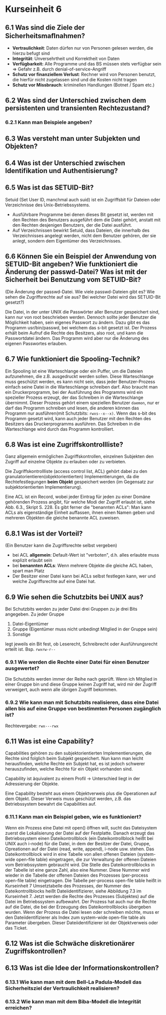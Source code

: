 # Kurseinheit 6

## 6.1 Was sind die Ziele der Sicherheitsmaﬂnahmen?

* **Vertraulichkeit**: Daten dürfen nur von Personen gelesen werden, die hierzu befugt sind
* **Integrität**: Unversehrtheit und Korrektheit von Daten
* **Verfügbarkeit:** Alle Programme und das BS müssen stets verfügbar sein => Gefahr z.B. durch
denial-of-service-Angriff
* **Schutz vor finanziellem Verlust**: Rechner wird von Personen benutzt, die hierfür nicht
zugelassen sind und die Kosten nicht tragen
* **Schutz vor Missbrauch**:  kriminellen Handlungen (Botnet / Spam etc.)

## 6.2 Was sind der Unterschied zwischen dem persistenten und transienten Rechtezustand?

### 6.2.1 Kann man Beispiele angeben?

## 6.3 Was versteht man unter Subjekten und Objekten?

## 6.4 Was ist der Unterschied zwischen Identifikation und Authentisierung?

## 6.5 Was ist das SETUID-Bit?

Setuid (Set User ID, manchmal auch suid) ist ein Zugriffsbit für Dateien oder Verzeichnisse des Unix-Betriebssystems.

* Ausführbare Programme bei denen dieses Bit gesetzt ist, werden mit den Rechten des Benutzers ausgeführt dem die Datei gehört, anstatt mit den Rechten desjenigen Benutzers, der die Datei ausführt.
* Auf Verzeichnissen bewirkt Setuid, dass Dateien, die innerhalb des Verzeichnisses angelegt werden, nicht dem Benutzer gehören, der sie anlegt, sondern dem Eigentümer des Verzeichnisses.

## 6.6 Können Sie ein Beispiel der Anwendung von SETUID-Bit angeben? Wie funktioniert die Änderung der passwd-Datei? Was ist mit der Sicherheit bei Benutzung vom SETUID-Bit?

(Die Änderung der passwd-Datei. Wie viele passwd-Dateien gibt es? Wie sehen die Zugriffsrechte auf sie aus? Bei welcher Datei wird das SETUID-Bit gesetzt?)

Die Datei, in der unter UNIX die Passwörter aller Benutzer gespeichert sind, kann nur von root beschrieben werden. Dennoch sollte jeder Benutzer die Möglichkeit haben, sein eigenes Passwort zu ändern. Dazu gibt es das Programm usr/bin/passwd, bei welchem das s-bit gesetzt ist. Der Prozess erhält beim Aufruf die Rechte des Besitzers, also root, und kann die Passwortdatei ändern. Das Programm wird aber nur die Änderung des eigenen Passwortes erlauben.

## 6.7 Wie funktioniert die Spooling-Technik?

Ein Spooling ist eine Warteschlange oder ein Puffer, um die Dateien aufzunehmen, die z.B. ausgedruckt werden sollen. Diese Warteschlange muss geschützt werden, es kann nicht sein, dass jeder Benutzer-Prozess einfach seine Datei in die Warteschlange schreiben darf.
Also braucht man ein Druckerprogramm, bei der Ausführung des Programms wird ein spezieller Prozess erzeugt, der das Schreiben in die Warteschlange übernimmt. Dieser Prozess gehört einem speziellen Benutzer `daemon`, nur er darf das Programm schreiben und lesen, die anderen können das Programm nur ausführen(mit Schutzbits: `rwxs--x--x)`. Wenn das s-bit des Programm gesetzt wird, kann auch jeder Benutzer mit den Rechten des Besitzers das Druckerprogramms ausführen. Das Schreiben in die Warteschlange wird durch das Programm kontrolliert.

## 6.8 Was ist eine Zugriffskontrollliste?

Ganz allgemein ermöglichen Zugriffskontrollen, einzelnen Subjekten den Zugriff auf einzelne Objekte zu erlauben oder zu verbieten.

Die Zugriffskontrollliste (access control list, ACL) gehört dabei zu den granulatorientieren(objektorientierten) Implementierungen, da die Rechtefestlegungen **beim Objekt** gespeichert werden (im Gegensatz zur subjektorientierten Implementierung).

Eine ACL ist ein Record, wobei jeder Eintrag für jeden zu einer Domäne gehörenden Prozess angibt, für welche Modi der Zugriff erlaubt ist, siehe Abb. 6.3., Skript S. 228.
Es gibt ferner die "benannten ACLs": Man kann ACLs als eigenständige Einheit auffassen, ihnen einen Namen geben und mehreren Objekten die gleiche benannte ACL zuweisen.

## 6.8.1 Was ist der Vorteil?
(Ein Benutzer kann die Zugriffsrechte selbst vergeben)
* bei ACL **allgemein**: Default-Wert ist "verboten", d.h. alles erlaubte muss explizit erlaubt sein
* bei **benannten ACLs**: Wenn mehrere Objekte die gleiche ACL haben, spart man Platz
* Der Besitzer einer Datei kann bei ACLs selbst festlegen kann, wer und welche Zugriffsrechte
auf eine Datei hat.

## 6.9 Wie sehen die Schutzbits bei UNIX aus?

Bei Schutzbits werden zu jeder Datei drei Gruppen zu je drei Bits angegeben. Zu jeder Gruppe
1. Datei-Eigentümer
2. Gruppe (Eigentümer muss nicht unbedingt Mitglied in der Gruppe sein)
3. Sonstige

legt jeweils ein Bit fest, ob Leserecht, Schreibrecht oder Ausführungsrecht erteilt ist.
Bsp. `rwxrw-r--`

### 6.9.1 Wie werden die Rechte einer Datei für einen Benutzer ausgewertet?

Die Schutzbits werden immer der Reihe nach geprüft. Wenn ich Mitglied in einer Gruppe bin und diese Gruppe keinen Zugriff hat, wird mir der Zugriff verweigert, auch wenn alle übrigen Zugriff bekommen.

### 6.9.2 Wie kann man mit Schutzbits realisieren, dass eine Datei allen bis auf eine Gruppe von bestimmten Personen zugänglich ist?

Rechtevergabe: `rwx---rwx`

## 6.11 Was ist eine Capability?

Capabilities gehören zu den subjektorientierten Implementierungen, die Rechte sind folglich beim Subjekt gespeichert. Nun kann man leicht herausfinden, welche Rechte ein Subjekt hat, es ist jedoch schwerer herauszufinden, welche Rechte für ein Objekt vorhanden sind.

Capability ist äquivalent zu einem Profil -> Unterschied liegt in der Adressierung der Objekte.

Eine Capability besteht aus einem Objektverweis plus die Operationen auf dem Objekt. Dieser Verweis muss geschützt werden, z.B. das Betriebssystem bewahrt die Capabilities auf.

### 6.11.1 Kann man ein Beispiel geben, wie es funktioniert?

Wenn ein Prozess eine Datei mit open() öffnen will, sucht das Dateisystem zuerst die Lokalisierung der Datei auf der Festplatte. Danach erzeugt das Betriebssystem einen Dateikontrollblock (ein Dateikontrollblock heißt bei UNIX auch i-node) für die Datei, in dem der Besitzer der Datei, Gruppe, Opreationen auf der Datei (read, write, append), i-node usw. stehen. Das Dateikontrollblock wird in eine Tabelle von allen offenen Dateien (system-wide open-file table) eingetragen, die zur Verwaltung der offenen Dateien vom Betriebssystem gebraucht wird. Die Stelle des Dateikontrollblocks in der Tabelle ist eine ganze Zahl, also eine Nummer. Diese Nummer wird wieder in die Tabelle der offenen Dateien des Prozesses (per-process open-file table) eingetragen. Die Tabelle per-process open-file table heißt in Kurseinheit 7 Umsetztabelle des Prozesses, der Nummer des Dateikontrollblocks heißt Dateiidentifizierer, siehe
Abbildung 7.3 im Kurseinheit 7.
Jetzt werden die Rechte des Prozesses (Subjektes) auf die Datei im Betriebssystem aufbewahrt. Der Prozess hat auch nur die Rechte auf die Datei, die bei der Erzeugung des Dateikontrollblocks übergeben wurden. Wenn der Prozess die Datei lesen oder schreiben möchte, muss er den Dateiidentifizierer als Index zum system-wide open-file table als Parameter übergeben. Dieser Dateiidentifizierer ist der Objektverweis oder das Ticket.

## 6.12 Was ist die Schwäche diskretionärer Zugriffskontrollen?

## 6.13 Was ist die Idee der Informationskontrollen?

### 6.13.1 Wie kann man mit dem Bell-La Padula-Modell das Sicherheitsziel der Vertraulichkeit realisieren?

### 6.13.2 Wie kann man mit dem Biba-Modell die Integrität erreichen?

